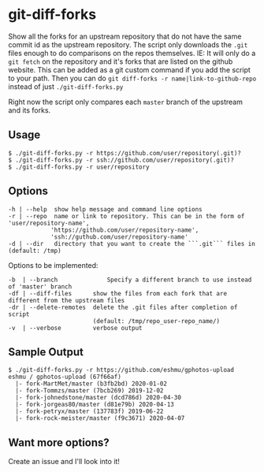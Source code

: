 # git-diff-forks
Show all the forks for an upstream repository that do not have the same commit id as the upstream repository. The script only downloads the ```.git``` files enough to do comparisons on the repos themselves. IE: It will only do a ```git fetch``` on the repository and it's forks that are listed on the github website.
This can be added as a git custom command if you add the script to your path. Then you can do ```git diff-forks -r name|link-to-github-repo``` instead of just ```./git-diff-forks.py```

Right now the script only compares each ```master``` branch of the upstream and its forks. 

## Usage
```
$ ./git-diff-forks.py -r https://github.com/user/repository(.git)?
$ ./git-diff-forks.py -r ssh://github.com/user/repository(.git)?
$ ./git-diff-forks.py -r user/repository
```

## Options
```
-h | --help  show help message and command line options
-r | --repo  name or link to repository. This can be in the form of 'user/repository-name', 
            'https://github.com/user/repository-name', 
            'ssh://guthub.com/user/repository-name'
-d | --dir   directory that you want to create the ```.git``` files in (default: /tmp)
```

Options to be implemented:
```
-b  | --branch				Specify a different branch to use instead of 'master' branch
-df | --diff-files      show the files from each fork that are different from the upstream files
-dr | --delete-remotes  delete the .git files after completion of script 
                        (default: /tmp/repo_user-repo_name/)
-v  | --verbose         verbose output
```
## Sample Output
```
$ ./git-diff-forks.py -r https://github.com/eshmu/gphotos-upload
eshmu / gphotos-upload (67f66af)
  |- fork-MartMet/master (b3fb2bd) 2020-01-02
  |- fork-Tommzs/master (7bcb269) 2019-12-02
  |- fork-johnedstone/master (dcd786d) 2020-04-30
  |- fork-jorgeas80/master (d81e79b) 2020-04-13
  |- fork-petryx/master (137783f) 2019-06-22
  |- fork-rock-meister/master (f9c3671) 2020-04-07
```
## Want more options?
Create an issue and I'll look into it!
